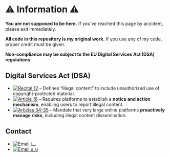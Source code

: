 # ⚠️ Information ⚠️

**You are not supposed to be here.** If you’ve reached this page by accident, please exit immediately.  

**All code in this repository is my original work.** If you use any of my code, proper credit must be given.  

**Non-compliance may be subject to the EU Digital Services Act (DSA) regulations.**  

## Digital Services Act (DSA)

- [![Recital 12](https://img.shields.io/badge/Recital%2012-DSA-blue)](https://eur-lex.europa.eu/legal-content/EN/TXT/?uri=CELEX%3A32021R0950#d1e323) – Defines “illegal content” to include unauthorized use of copyright-protected material.  
- [![Article 16](https://img.shields.io/badge/Article%2016-DSA-blue)](https://eur-lex.europa.eu/legal-content/EN/TXT/?uri=CELEX%3A32021R0950#d1e2027) – Requires platforms to establish a **notice and action mechanism**, enabling users to report illegal content.  
- [![Articles 34-35](https://img.shields.io/badge/Articles%2034--35-DSA-blue)](https://eur-lex.europa.eu/legal-content/EN/TXT/?uri=CELEX%3A32021R0950#d1e2342) – Mandate that very large online platforms **proactively manage risks**, including illegal content dissemination.

## Contact

- [![Email j__](https://img.shields.io/badge/j__@outlook.cz-email-red)](mailto:j__@outlook.cz)  
- [![Email u_u](https://img.shields.io/badge/u_u@outlook.cz-email-red)](mailto:u_u@outlook.cz)
